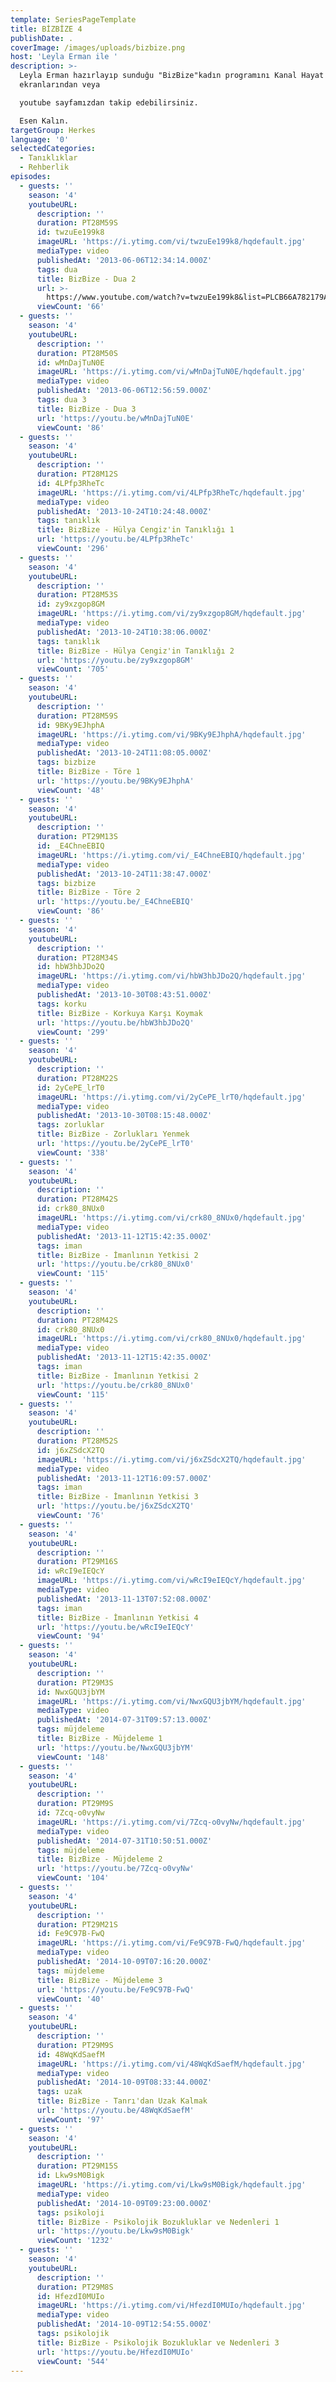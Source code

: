```yaml
---
template: SeriesPageTemplate
title: BİZBİZE 4
publishDate: .
coverImage: /images/uploads/bizbize.png
host: 'Leyla Erman ile '
description: >-
  Leyla Erman hazırlayıp sunduğu "BizBize"kadın programını Kanal Hayat
  ekranlarından veya 

  youtube sayfamızdan takip edebilirsiniz.

  Esen Kalın.
targetGroup: Herkes
language: '0'
selectedCategories:
  - Tanıklıklar
  - Rehberlik
episodes:
  - guests: ''
    season: '4'
    youtubeURL:
      description: ''
      duration: PT28M59S
      id: twzuEe199k8
      imageURL: 'https://i.ytimg.com/vi/twzuEe199k8/hqdefault.jpg'
      mediaType: video
      publishedAt: '2013-06-06T12:34:14.000Z'
      tags: dua
      title: BizBize - Dua 2
      url: >-
        https://www.youtube.com/watch?v=twzuEe199k8&list=PLCB66A782179AA64F&index=96&t=0s
      viewCount: '66'
  - guests: ''
    season: '4'
    youtubeURL:
      description: ''
      duration: PT28M50S
      id: wMnDajTuN0E
      imageURL: 'https://i.ytimg.com/vi/wMnDajTuN0E/hqdefault.jpg'
      mediaType: video
      publishedAt: '2013-06-06T12:56:59.000Z'
      tags: dua 3
      title: BizBize - Dua 3
      url: 'https://youtu.be/wMnDajTuN0E'
      viewCount: '86'
  - guests: ''
    season: '4'
    youtubeURL:
      description: ''
      duration: PT28M12S
      id: 4LPfp3RheTc
      imageURL: 'https://i.ytimg.com/vi/4LPfp3RheTc/hqdefault.jpg'
      mediaType: video
      publishedAt: '2013-10-24T10:24:48.000Z'
      tags: tanıklık
      title: BizBize - Hülya Cengiz'in Tanıklığı 1
      url: 'https://youtu.be/4LPfp3RheTc'
      viewCount: '296'
  - guests: ''
    season: '4'
    youtubeURL:
      description: ''
      duration: PT28M53S
      id: zy9xzgop8GM
      imageURL: 'https://i.ytimg.com/vi/zy9xzgop8GM/hqdefault.jpg'
      mediaType: video
      publishedAt: '2013-10-24T10:38:06.000Z'
      tags: tanıklık
      title: BizBize - Hülya Cengiz'in Tanıklığı 2
      url: 'https://youtu.be/zy9xzgop8GM'
      viewCount: '705'
  - guests: ''
    season: '4'
    youtubeURL:
      description: ''
      duration: PT28M59S
      id: 9BKy9EJhphA
      imageURL: 'https://i.ytimg.com/vi/9BKy9EJhphA/hqdefault.jpg'
      mediaType: video
      publishedAt: '2013-10-24T11:08:05.000Z'
      tags: bizbize
      title: BizBize - Töre 1
      url: 'https://youtu.be/9BKy9EJhphA'
      viewCount: '48'
  - guests: ''
    season: '4'
    youtubeURL:
      description: ''
      duration: PT29M13S
      id: _E4ChneEBIQ
      imageURL: 'https://i.ytimg.com/vi/_E4ChneEBIQ/hqdefault.jpg'
      mediaType: video
      publishedAt: '2013-10-24T11:38:47.000Z'
      tags: bizbize
      title: BizBize - Töre 2
      url: 'https://youtu.be/_E4ChneEBIQ'
      viewCount: '86'
  - guests: ''
    season: '4'
    youtubeURL:
      description: ''
      duration: PT28M34S
      id: hbW3hbJDo2Q
      imageURL: 'https://i.ytimg.com/vi/hbW3hbJDo2Q/hqdefault.jpg'
      mediaType: video
      publishedAt: '2013-10-30T08:43:51.000Z'
      tags: korku
      title: BizBize - Korkuya Karşı Koymak
      url: 'https://youtu.be/hbW3hbJDo2Q'
      viewCount: '299'
  - guests: ''
    season: '4'
    youtubeURL:
      description: ''
      duration: PT28M22S
      id: 2yCePE_lrT0
      imageURL: 'https://i.ytimg.com/vi/2yCePE_lrT0/hqdefault.jpg'
      mediaType: video
      publishedAt: '2013-10-30T08:15:48.000Z'
      tags: zorluklar
      title: BizBize - Zorlukları Yenmek
      url: 'https://youtu.be/2yCePE_lrT0'
      viewCount: '338'
  - guests: ''
    season: '4'
    youtubeURL:
      description: ''
      duration: PT28M42S
      id: crk80_8NUx0
      imageURL: 'https://i.ytimg.com/vi/crk80_8NUx0/hqdefault.jpg'
      mediaType: video
      publishedAt: '2013-11-12T15:42:35.000Z'
      tags: iman
      title: BizBize - İmanlının Yetkisi 2
      url: 'https://youtu.be/crk80_8NUx0'
      viewCount: '115'
  - guests: ''
    season: '4'
    youtubeURL:
      description: ''
      duration: PT28M42S
      id: crk80_8NUx0
      imageURL: 'https://i.ytimg.com/vi/crk80_8NUx0/hqdefault.jpg'
      mediaType: video
      publishedAt: '2013-11-12T15:42:35.000Z'
      tags: iman
      title: BizBize - İmanlının Yetkisi 2
      url: 'https://youtu.be/crk80_8NUx0'
      viewCount: '115'
  - guests: ''
    season: '4'
    youtubeURL:
      description: ''
      duration: PT28M52S
      id: j6xZSdcX2TQ
      imageURL: 'https://i.ytimg.com/vi/j6xZSdcX2TQ/hqdefault.jpg'
      mediaType: video
      publishedAt: '2013-11-12T16:09:57.000Z'
      tags: iman
      title: BizBize - İmanlının Yetkisi 3
      url: 'https://youtu.be/j6xZSdcX2TQ'
      viewCount: '76'
  - guests: ''
    season: '4'
    youtubeURL:
      description: ''
      duration: PT29M16S
      id: wRcI9eIEQcY
      imageURL: 'https://i.ytimg.com/vi/wRcI9eIEQcY/hqdefault.jpg'
      mediaType: video
      publishedAt: '2013-11-13T07:52:08.000Z'
      tags: iman
      title: BizBize - İmanlının Yetkisi 4
      url: 'https://youtu.be/wRcI9eIEQcY'
      viewCount: '94'
  - guests: ''
    season: '4'
    youtubeURL:
      description: ''
      duration: PT29M3S
      id: NwxGQU3jbYM
      imageURL: 'https://i.ytimg.com/vi/NwxGQU3jbYM/hqdefault.jpg'
      mediaType: video
      publishedAt: '2014-07-31T09:57:13.000Z'
      tags: müjdeleme
      title: BizBize - Müjdeleme 1
      url: 'https://youtu.be/NwxGQU3jbYM'
      viewCount: '148'
  - guests: ''
    season: '4'
    youtubeURL:
      description: ''
      duration: PT29M9S
      id: 7Zcq-o0vyNw
      imageURL: 'https://i.ytimg.com/vi/7Zcq-o0vyNw/hqdefault.jpg'
      mediaType: video
      publishedAt: '2014-07-31T10:50:51.000Z'
      tags: müjdeleme
      title: BizBize - Müjdeleme 2
      url: 'https://youtu.be/7Zcq-o0vyNw'
      viewCount: '104'
  - guests: ''
    season: '4'
    youtubeURL:
      description: ''
      duration: PT29M21S
      id: Fe9C97B-FwQ
      imageURL: 'https://i.ytimg.com/vi/Fe9C97B-FwQ/hqdefault.jpg'
      mediaType: video
      publishedAt: '2014-10-09T07:16:20.000Z'
      tags: müjdeleme
      title: BizBize - Müjdeleme 3
      url: 'https://youtu.be/Fe9C97B-FwQ'
      viewCount: '40'
  - guests: ''
    season: '4'
    youtubeURL:
      description: ''
      duration: PT29M9S
      id: 48WqKdSaefM
      imageURL: 'https://i.ytimg.com/vi/48WqKdSaefM/hqdefault.jpg'
      mediaType: video
      publishedAt: '2014-10-09T08:33:44.000Z'
      tags: uzak
      title: BizBize - Tanrı'dan Uzak Kalmak
      url: 'https://youtu.be/48WqKdSaefM'
      viewCount: '97'
  - guests: ''
    season: '4'
    youtubeURL:
      description: ''
      duration: PT29M15S
      id: Lkw9sM0Bigk
      imageURL: 'https://i.ytimg.com/vi/Lkw9sM0Bigk/hqdefault.jpg'
      mediaType: video
      publishedAt: '2014-10-09T09:23:00.000Z'
      tags: psikoloji
      title: BizBize - Psikolojik Bozukluklar ve Nedenleri 1
      url: 'https://youtu.be/Lkw9sM0Bigk'
      viewCount: '1232'
  - guests: ''
    season: '4'
    youtubeURL:
      description: ''
      duration: PT29M8S
      id: HfezdI0MUIo
      imageURL: 'https://i.ytimg.com/vi/HfezdI0MUIo/hqdefault.jpg'
      mediaType: video
      publishedAt: '2014-10-09T12:54:55.000Z'
      tags: psikolojik
      title: BizBize - Psikolojik Bozukluklar ve Nedenleri 3
      url: 'https://youtu.be/HfezdI0MUIo'
      viewCount: '544'
---
```


